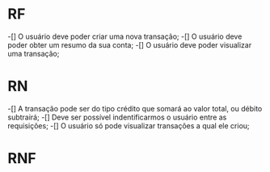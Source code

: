 # RF

-[] O usuário deve poder criar uma nova transação;
-[] O usuário deve poder obter um resumo da sua conta;
-[] O usuário deve poder visualizar uma transação;

# RN

-[] A transação pode ser do tipo crédito que somará ao valor total, ou débito subtrairá;
-[] Deve ser possível indentificarmos o usuário entre as requisições;
-[] O usuário só pode visualizar transações a qual ele criou;


# RNF
